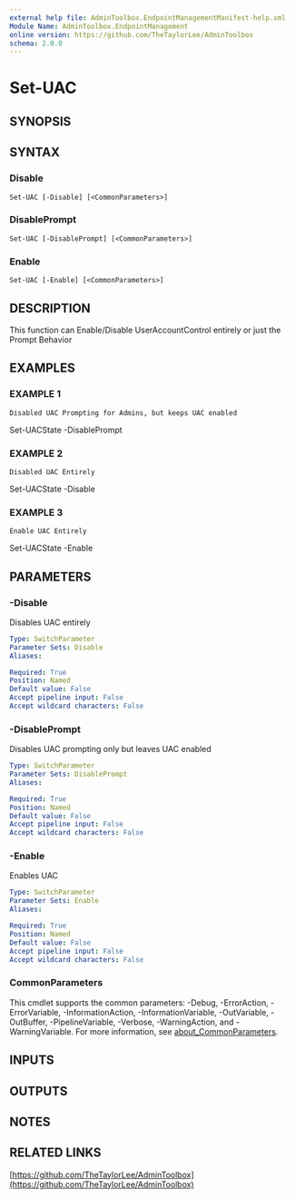 ```yaml
---
external help file: AdminToolbox.EndpointManagementManifest-help.xml
Module Name: AdminToolbox.EndpointManagement
online version: https://github.com/TheTaylorLee/AdminToolbox
schema: 2.0.0
---
```


# Set-UAC

## SYNOPSIS

## SYNTAX

### Disable
```
Set-UAC [-Disable] [<CommonParameters>]
```

### DisablePrompt
```
Set-UAC [-DisablePrompt] [<CommonParameters>]
```

### Enable
```
Set-UAC [-Enable] [<CommonParameters>]
```

## DESCRIPTION
This function can Enable/Disable UserAccountControl entirely or just the Prompt Behavior

## EXAMPLES

### EXAMPLE 1
```
Disabled UAC Prompting for Admins, but keeps UAC enabled
```

Set-UACState -DisablePrompt

### EXAMPLE 2
```
Disabled UAC Entirely
```

Set-UACState -Disable

### EXAMPLE 3
```
Enable UAC Entirely
```

Set-UACState -Enable

## PARAMETERS

### -Disable
Disables UAC entirely

```yaml
Type: SwitchParameter
Parameter Sets: Disable
Aliases:

Required: True
Position: Named
Default value: False
Accept pipeline input: False
Accept wildcard characters: False
```

### -DisablePrompt
Disables UAC prompting only but leaves UAC enabled

```yaml
Type: SwitchParameter
Parameter Sets: DisablePrompt
Aliases:

Required: True
Position: Named
Default value: False
Accept pipeline input: False
Accept wildcard characters: False
```

### -Enable
Enables UAC

```yaml
Type: SwitchParameter
Parameter Sets: Enable
Aliases:

Required: True
Position: Named
Default value: False
Accept pipeline input: False
Accept wildcard characters: False
```

### CommonParameters
This cmdlet supports the common parameters: -Debug, -ErrorAction, -ErrorVariable, -InformationAction, -InformationVariable, -OutVariable, -OutBuffer, -PipelineVariable, -Verbose, -WarningAction, and -WarningVariable. For more information, see [about_CommonParameters](http://go.microsoft.com/fwlink/?LinkID=113216).

## INPUTS

## OUTPUTS

## NOTES

## RELATED LINKS

[https://github.com/TheTaylorLee/AdminToolbox](https://github.com/TheTaylorLee/AdminToolbox)

